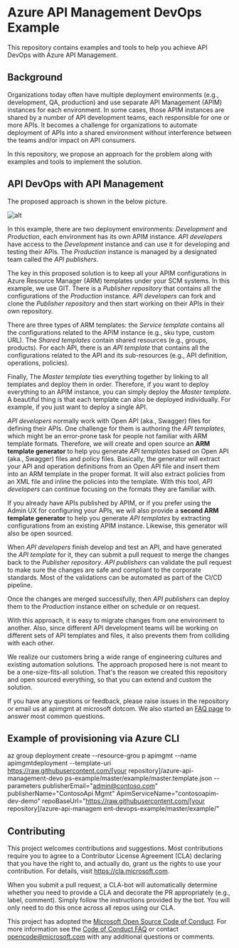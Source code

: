 # Azure API Management DevOps Example

This repository contains examples and tools to help you achieve API DevOps with Azure API Management.

## Background

Organizations today often have multiple deployment environments (e.g., development, QA, production) and use separate API Management (APIM) instances for each environment. In some cases, those APIM instances are shared by a number of API development teams, each responsible for one or more APIs. It becomes a challenge for organizations to automate deployment of APIs into a shared environment without interference between the teams and/or impact on API consumers.

In this repository, we propose an approach for the problem along with examples and tools to implement the solution.

## API DevOps with API Management

The proposed approach is shown in the below picture.

![alt](APIM-DevOps.png)

In this example, there are two deployment environments: _Development_ and _Production_, each environment has its own APIM instance. _API developers_ have access to the _Development_ instance and can use it for developing and testing their APIs. The _Production_ instance is managed by a designated team called the _API publishers_.

The key in this proposed solution is to keep all your APIM configurations in Azure Resource Manager (ARM) templates under your SCM systems. In this example, we use GIT. There is a _Publisher repository_ that contains all the configurations of the _Production_ instance. _API developers_ can fork and clone the _Publisher repository_ and then start working on their APIs in their own repository.

There are three types of ARM templates: the _Service template_ contains all the configurations related to the APIM instance (e.g., sku type, custom URL). The _Shared templates_ contain shared resources (e.g., groups, products). For each API, there is an _API template_ that contains all the configurations related to the API and its sub-resources (e.g., API definition, operations, policies).

Finally, The _Master template_ ties everything together by linking to all templates and deploy them in order. Therefore, if you want to deploy everything to an APIM instance, you can simply deploy the _Master template_. A beautiful thing is that each template can also be deployed individually. For example, if you just want to deploy a single API. 

_API developers_ normally work with Open API (aka., Swagger) files for defining their APIs. One challenge for them is authoring the _API templates_, which might be an error-prone task for people not familiar with ARM template formats. Therefore, we will create and open source an **ARM template generator** to help you generate _API templates_ based on Open API (aka., Swagger) files and policy files. Basically, the generator will extract your API and operation definitions from an Open API file and insert them into an ARM template in the proper format. It will also extract policies from an XML file and inline the policies into the template. With this tool, _API developers_ can continue focusing on the formats they are familiar with.

If you already have APIs published by APIM, or if you prefer using the Admin UX for configuring your APIs, we will also provide a **second ARM template generator** to help you generate _API templates_ by extracting configurations from an existing APIM instance. Likewise, this generator will also be open sourced. 

When _API developers_ finish develop and test an API, and have generated the _API template_ for it, they can submit a pull request to merge the changes back to the _Publisher repository_. _API publishers_ can validate the pull request to make sure the changes are safe and compliant to the corporate standards. Most of the validations can be automated as part of the CI/CD pipeline.

Once the changes are merged successfully, then _API publishers_ can deploy them to the _Production_ instance either on schedule or on request.

With this approach, it is easy to migrate changes from one environment to another. Also, since different API development teams will be working on different sets of API templates and files, it also prevents them from colliding with each other.

We realize our customers bring a wide range of engineering cultures and existing automation solutions. The approach proposed here is not meant to be a one-size-fits-all solution. That's the reason we created this repository and open sourced everything, so that you can extend and custom the solution.

If you have any questions or feedback, please raise issues in the repository or email us at apimgmt at microsoft dotcom. We also started an [FAQ page](./FAQ.md) to answer most common questions. 

## Example of provisioning via Azure CLI
az group deployment create --resource-grou
p apimgmt --name apimgmtdeployment --template-uri https://raw.githubusercontent.com/[your repository]/azure-api-management-devo
ps-example/master/example/master.template.json --parameters publisherEmail="admin@contoso.com" publisherName="ContosoApi
Mgmt" ApimServiceName="contosoapim-dev-demo" repoBaseUrl="https://raw.githubusercontent.com/[your repository]/azure-api-managem
ent-devops-example/master/example/"

## Contributing

This project welcomes contributions and suggestions. Most contributions require you to agree to a
Contributor License Agreement (CLA) declaring that you have the right to, and actually do, grant us
the rights to use your contribution. For details, visit https://cla.microsoft.com.

When you submit a pull request, a CLA-bot will automatically determine whether you need to provide
a CLA and decorate the PR appropriately (e.g., label, comment). Simply follow the instructions
provided by the bot. You will only need to do this once across all repos using our CLA.

This project has adopted the [Microsoft Open Source Code of Conduct](https://opensource.microsoft.com/codeofconduct/).
For more information see the [Code of Conduct FAQ](https://opensource.microsoft.com/codeofconduct/faq/) or
contact [opencode@microsoft.com](mailto:opencode@microsoft.com) with any additional questions or comments.
